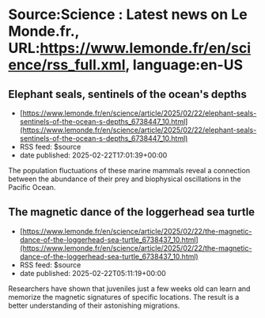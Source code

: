 # Source:Science : Latest news on Le Monde.fr., URL:https://www.lemonde.fr/en/science/rss_full.xml, language:en-US

## Elephant seals, sentinels of the ocean's depths
 - [https://www.lemonde.fr/en/science/article/2025/02/22/elephant-seals-sentinels-of-the-ocean-s-depths_6738447_10.html](https://www.lemonde.fr/en/science/article/2025/02/22/elephant-seals-sentinels-of-the-ocean-s-depths_6738447_10.html)
 - RSS feed: $source
 - date published: 2025-02-22T17:01:39+00:00

The population fluctuations of these marine mammals reveal a connection between the abundance of their prey and biophysical oscillations in the Pacific Ocean.

## The magnetic dance of the loggerhead sea turtle
 - [https://www.lemonde.fr/en/science/article/2025/02/22/the-magnetic-dance-of-the-loggerhead-sea-turtle_6738437_10.html](https://www.lemonde.fr/en/science/article/2025/02/22/the-magnetic-dance-of-the-loggerhead-sea-turtle_6738437_10.html)
 - RSS feed: $source
 - date published: 2025-02-22T05:11:19+00:00

Researchers have shown that juveniles just a few weeks old can learn and memorize the magnetic signatures of specific locations. The result is a better understanding of their astonishing migrations.

